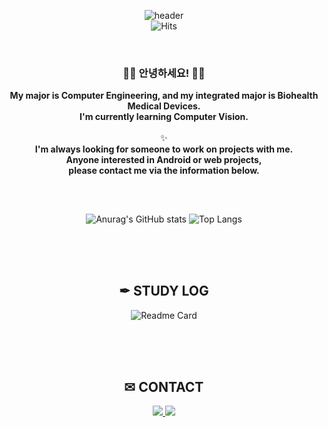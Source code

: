 <div align = "center">

![header](https://capsule-render.vercel.app/api?type=waving&color=0:FFAFBD,100:ffc3a0&height=175&section=header&text=♥&desc=Welcome%20to%20my%20GitHub&fontSize=30&fontAlignY=30&fontColor=ffffff)<br>
![Hits](https://hits.seeyoufarm.com/api/count/incr/badge.svg?url=https%3A%2F%2Fgithub.com%2FGongdoribong&count_bg=%23FF6060&title_bg=%23FFA9A9&icon=&icon_color=%23000000&title=%E2%9D%A4&edge_flat=false)

<br>
<h3>👋🏻 안녕하세요! 👋🏻</h3>

<p>
<b>My major is Computer Engineering, and my integrated major is Biohealth Medical Devices.</b> <br>
<b>I'm currently learning Computer Vision.</b><br><br>
✨<br>
<b>I'm always looking for someone to work on projects with me.</b><br>
<b>Anyone interested in Android or web projects,</b><br>
<b>please contact me via the information below.</b>
</p>
<br>

##
![Anurag's GitHub stats](https://github-readme-stats.vercel.app/api?username=gongdoribong&show_icons=true&bg_color=00000000&title_color=fd8599&icon_color=fdb4c0&hide_border=true)
![Top Langs](https://github-readme-stats.vercel.app/api/top-langs/?username=gongdoribong&layout=compact&hide_border=true) 

<br><br><br>

## ✒ STUDY LOG

![Readme Card](https://github-readme-stats.vercel.app/api/pin/?username=gongdoribong&repo=TIL)

<br><br><br>

## ✉ CONTACT
  <a href="mailto:jiyoung2004120@gmail.com">
      <img src="https://img.shields.io/badge/Gmail-EA4335?style=for-the-badge&logo=Gmail&logoColor=white"> 
  </a>
  <a href="https://open.kakao.com/o/sHe6x9Bc">
      <img src="https://img.shields.io/badge/kakaotalk-FFCD00?style=for-the-badge&logo=kakaotalk&logoColor=white"> 
  </a>

</div>
